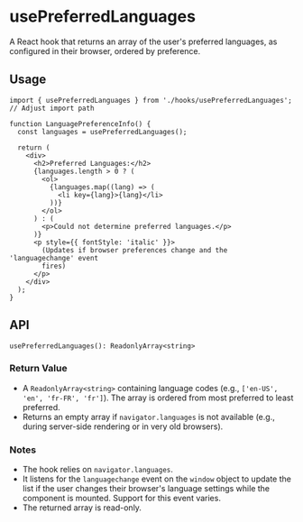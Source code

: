 # usePreferredLanguages

A React hook that returns an array of the user's preferred languages, as configured in their browser, ordered by preference.

## Usage

```tsx
import { usePreferredLanguages } from './hooks/usePreferredLanguages'; // Adjust import path

function LanguagePreferenceInfo() {
  const languages = usePreferredLanguages();

  return (
    <div>
      <h2>Preferred Languages:</h2>
      {languages.length > 0 ? (
        <ol>
          {languages.map((lang) => (
            <li key={lang}>{lang}</li>
          ))}
        </ol>
      ) : (
        <p>Could not determine preferred languages.</p>
      )}
      <p style={{ fontStyle: 'italic' }}>
        (Updates if browser preferences change and the 'languagechange' event
        fires)
      </p>
    </div>
  );
}
```

## API

`usePreferredLanguages(): ReadonlyArray<string>`

### Return Value

- A `ReadonlyArray<string>` containing language codes (e.g., `['en-US', 'en', 'fr-FR', 'fr']`). The array is ordered from most preferred to least preferred.
- Returns an empty array if `navigator.languages` is not available (e.g., during server-side rendering or in very old browsers).

### Notes

- The hook relies on `navigator.languages`.
- It listens for the `languagechange` event on the `window` object to update the list if the user changes their browser's language settings while the component is mounted. Support for this event varies.
- The returned array is read-only.
